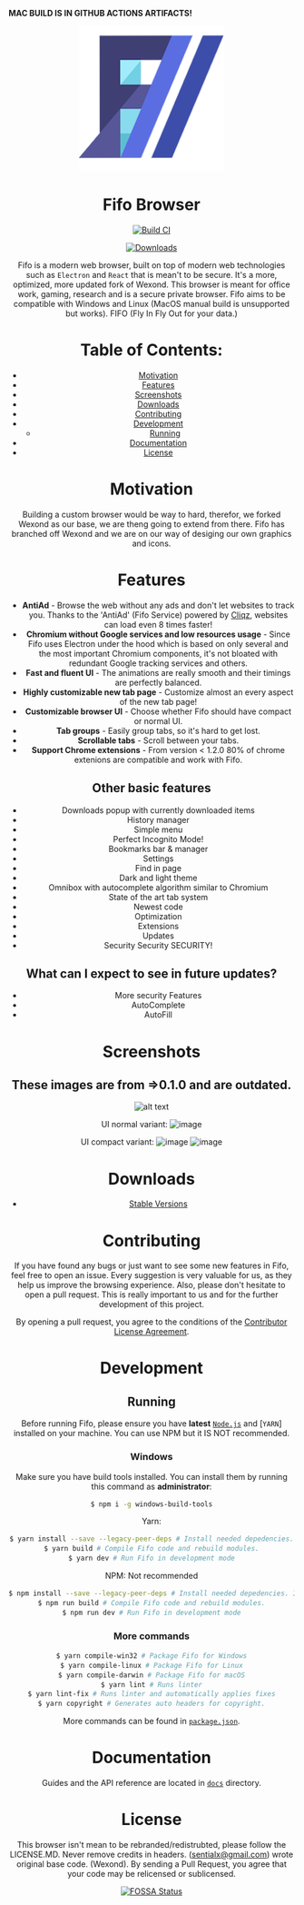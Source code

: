 **MAC BUILD IS IN GITHUB ACTIONS ARTIFACTS!**



<p align="center">
  <a href="https://fifo.snaildos.com"><img src="https://github.com/snaildos/Fifo-Browser/blob/main/static/icons/icon.png" width="256"></a>
</p>

<div align="center">
  <h1>Fifo Browser</h1>
  
[![Build CI](https://github.com/snaildos/Fifo-Browser/actions/workflows/build.yml/badge.svg)](https://github.com/snaildos/Fifo-Browser/actions/workflows/build.yml)
  
[![Downloads](https://img.shields.io/github/downloads/snaildos/Fifo-Browser/total.svg?style=flat-square)](https://fifo.snaildos.com)

Fifo is a modern web browser, built on top of modern web technologies such as `Electron` and `React` that is mean't to be secure. It's a more, optimized, more updated fork of Wexond. This browser is meant for office work, gaming, research and is a secure private browser. Fifo aims to be compatible with Windows and Linux (MacOS manual build is unsupported but works). 
FIFO (Fly In Fly Out for your data.)


# Table of Contents:
- [Motivation](#motivation)
- [Features](#features)
- [Screenshots](#screenshots)
- [Downloads](#downloads)
- [Contributing](#contributing)
- [Development](#development)
  - [Running](#running)
- [Documentation](#documentation)
- [License](#license)

# Motivation

Building a custom browser would be way to hard, therefor, we forked Wexond as our base, we are theng going to extend from there.
Fifo has branched off Wexond and we are on our way of desiging our own graphics and icons.

# Features

- **AntiAd** - Browse the web without any ads and don't let websites to track you. Thanks to the 'AntiAd' (Fifo Service) powered by [Cliqz](https://github.com/cliqz-oss/adblocker), websites can load even 8 times faster!
- **Chromium without Google services and low resources usage** - Since Fifo uses Electron under the hood which is based on only several and the most important Chromium components, it's not bloated with redundant Google tracking services and others.
- **Fast and fluent UI** - The animations are really smooth and their timings are perfectly balanced.
- **Highly customizable new tab page** - Customize almost an every aspect of the new tab page!
- **Customizable browser UI** - Choose whether Fifo should have compact or normal UI.
- **Tab groups** - Easily group tabs, so it's hard to get lost.
- **Scrollable tabs** - Scroll between your tabs.
- **Support Chrome extensions** - From version < 1.2.0 80% of chrome extenions are compatible and work with Fifo.

## Other basic features

- Downloads popup with currently downloaded items
- History manager
- Simple menu
- Perfect Incognito Mode!
- Bookmarks bar & manager
- Settings
- Find in page
- Dark and light theme
- Omnibox with autocomplete algorithm similar to Chromium
- State of the art tab system
- Newest code
- Optimization
- Extensions
- Updates
- Security Security SECURITY!

## What can I expect to see in future updates?

- More security Features
- AutoComplete
- AutoFill

# Screenshots


## These images are from =>0.1.0 and are outdated.
![alt text](https://github.com/SnailDOS/Fifo-Browser/blob/main/image-preview/image.jpg?raw=true)

UI normal variant:
![image](https://user-images.githubusercontent.com/11065386/81024186-f40b0400-8e72-11ea-976e-cd1ca1b43ad8.png)

UI compact variant:
![image](https://user-images.githubusercontent.com/11065386/81024222-13099600-8e73-11ea-9fc9-3c63a034403d.png)
![image](https://user-images.githubusercontent.com/11065386/81024252-2ddc0a80-8e73-11ea-9f2f-6c9a4a175c60.png)

# Downloads
- [Stable Versions](https://github.com/snaildos/Fifo-Browser/releases)

# Contributing

If you have found any bugs or just want to see some new features in Fifo, feel free to open an issue. Every suggestion is very valuable for us, as they help us improve the browsing experience. Also, please don't hesitate to open a pull request. This is really important to us and for the further development of this project.

By opening a pull request, you agree to the conditions of the [Contributor License Agreement](cla.md).

# Development

## Running

Before running Fifo, please ensure you have **latest** [`Node.js`](https://nodejs.org/en/) and [`YARN`] installed on your machine. You can use NPM but it IS NOT recommended.

### Windows

Make sure you have build tools installed. You can install them by running this command as **administrator**:

```bash
$ npm i -g windows-build-tools
```

Yarn:
```bash
$ yarn install --save --legacy-peer-deps # Install needed depedencies.
$ yarn build # Compile Fifo code and rebuild modules.
$ yarn dev # Run Fifo in development mode
```

NPM: Not recommended
```bash
$ npm install --save --legacy-peer-deps # Install needed depedencies. If you can, please, use yarn install.
$ npm run build # Compile Fifo code and rebuild modules.
$ npm run dev # Run Fifo in development mode
```

### More commands

```bash
$ yarn compile-win32 # Package Fifo for Windows
$ yarn compile-linux # Package Fifo for Linux
$ yarn compile-darwin # Package Fifo for macOS
$ yarn lint # Runs linter
$ yarn lint-fix # Runs linter and automatically applies fixes
$ yarn copyright # Generates auto headers for copyright.
```

More commands can be found in [`package.json`](package.json).

# Documentation

Guides and the API reference are located in [`docs`](docs) directory.

# License
This browser isn't mean to be rebranded/redistrubted, please follow the LICENSE.MD. 
Never remove credits in headers.
(sentialx@gmail.com) wrote original base code. (Wexond).
By sending a Pull Request, you agree that your code may be relicensed or sublicensed.

[![FOSSA Status](https://app.fossa.com/api/projects/git%2Bgithub.com%2Fsnaildos%2FFifo-Browser.svg?type=large)](https://app.fossa.com/projects/git%2Bgithub.com%2Fsnaildos%2FFifo-Browser?ref=badge_large)
</div>
